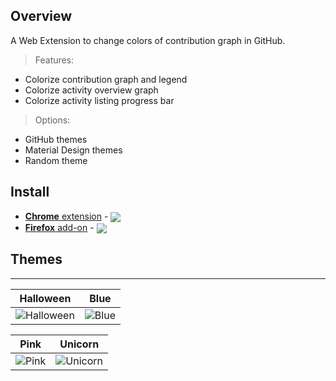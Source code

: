## Overview



A Web Extension to change colors of contribution graph in GitHub.

>Features:

  * Colorize contribution graph and legend
  * Colorize activity overview graph
  * Colorize activity listing progress bar

>Options:

  * GitHub themes
  * Material Design themes
  * Random theme

Install
-------

[link-ch]:https://chrome.google.com/webstore/detail/github-contribution-color/cfilkjdlgdiclmdfdggjommndffiibbe
[link-ff]:https://addons.mozilla.org/en-US/firefox/addon/github-contribution-color/
[link-op]:https://addons.opera.com/en/extensions/details/install-chrome-extensions/

  * [**Chrome** extension][link-ch] - [<img valign="middle" src="https://img.shields.io/chrome-web-store/v/cfilkjdlgdiclmdfdggjommndffiibbe.svg?label=%20">][link-ch]
  * [**Firefox** add-on][link-ff] - [<img valign="middle" src="https://img.shields.io/amo/v/github-contribution-color.svg?label=%20">][link-ff]

## Themes
---
 
Halloween                           |  Blue
:----------------------------------:|:--------------------------------------:		
![Halloween](https://raw.github.com/williambelle/github-contribution-color-graph/master/docs/contributions-halloween.png)|![Blue](https://raw.github.com/williambelle/github-contribution-color-graph/master/docs/contributions-blue.png)

Pink                                |  Unicorn
:----------------------------------:|:--------------------------------------:		
![Pink](https://raw.github.com/williambelle/github-contribution-color-graph/master/docs/contributions-pink.png)|![Unicorn](https://raw.github.com/williambelle/github-contribution-color-graph/master/docs/contributions-unicorn.png)
